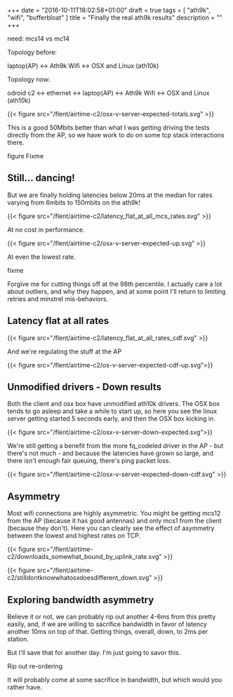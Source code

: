 +++
date = "2016-10-11T18:02:58+01:00"
draft = true
tags = [ "ath9k", "wifi", "bufferbloat" ]
title = "Finally the real ath9k results"
description = ""
+++

need: mcs14 vs mc14

Topology before:

laptop(AP) <-> Ath9k Wifi <-> OSX and Linux (ath10k)

Topology now:

odroid c2 <-> ethernet <-> laptop(AP) <-> Ath9k Wifi <-> OSX and Linux (ath10k)

{{< figure src="/flent/airtime-c2/osx-v-server-expected-totals.svg" >}}

This is a good 50Mbits better than what I was getting driving the tests directly from the AP, so we have work to do on some tcp stack interactions there.

figure Fixme

## Still... dancing!

But we are finally holding latencies below 20ms at the median for rates
varying from 6mbits to 150mbits on the ath9k!

{{< figure src="/flent/airtime-c2/latency_flat_at_all_mcs_rates.svg" >}}

At no cost in performance.

{{< figure src="/flent/airtime-c2/osx-v-server-expected-up.svg" >}}

At even the lowest rate.

fixme

Forgive me for cutting things off at the 98th percentile. I actually care
a lot about outliers, and why they happen, and at some point I'll return
to limiting retries and minstrel mis-behaviors.

## Latency flat at all rates

{{< figure src="/flent/airtime-c2/latency_flat_at_all_rates_cdf.svg" >}}

And we're regulating the stuff at the AP

{{< figure src="/flent/airtime-c2/os-v-server-expected-cdf-up.svg">}}

## Unmodified drivers - Down results

Both the client and osx box have unmodified ath10k drivers. The OSX box tends to go asleep and take a while to start up, so here you see the linux server getting started 5 seconds early, and then the OSX box kicking in.

{{< figure src="/flent/airtime-c2/osx-v-server-down-expected.svg">}}

We're still getting a benefit from the more fq_codeled driver in the
AP - but there's not much - and because the latencies have grown so large,
and there isn't enough fair queuing, there's ping packet loss.

{{< figure src="/flent/airtime-c2/osx-v-server-expected-down-cdf.svg" >}}

## Asymmetry

Most wifi connections are highly asymmetric. You might be getting mcs12 from the AP (because it has good antennas) and only mcs1 from the client (because they don't). Here you can clearly see the effect of asymmetry between the lowest and
highest rates on TCP. 

{{< figure src="/flent/airtime-c2/downloads_somewhat_bound_by_uplink_rate.svg" >}}

{{< figure src="/flent/airtime-c2/stilldontknowwhatosxdoesdifferent_down.svg" >}}

## Exploring bandwidth asymmetry

Believe it or not, we can probably rip out another 4-6ms from this pretty
easily, and, if we are willing to sacrifice bandwidth in favor of latency
another 10ms on top of that. Getting things, overall, down, to 2ms per
station.

But I'll save that for another day. I'm just going to savor this.

Rip out re-ordering

It will probably come at some sacrifice in bandwidth, but
which would you rather have.

